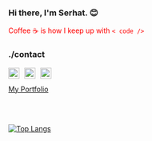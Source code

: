 ### Hi there, I'm Serhat. :blush:
<font color="red">Coffee :coffee: is how I keep up with `< code />` </font>

### ./contact

[<img  width="22" style="margin-right: 10px" src="https://unpkg.com/simple-icons@v4/icons/instagram.svg" align="left" />][instagram]
[<img  width="22" style="margin-right: 10px" src="https://unpkg.com/simple-icons@v4/icons/twitter.svg" align="left" />][twitter]
[<img  width="22" style="margin-right: 10px" src="https://unpkg.com/simple-icons@v4/icons/linkedin.svg" align="left" />][linkedin]

<br /><br />
[My Portfolio](https://serhatgundogdu.com.tr)

<br />
<br />

[![Top Langs](https://github-readme-stats.vercel.app/api/top-langs/?username=serhatgundogdu&layout=compact)](https://github.com/anuraghazra/github-readme-stats)

[instagram]: https://www.instagram.com/serhatgyndogdy/
[twitter]: https://twitter.com/srhatgndg
[linkedin]: https://www.linkedin.com/in/serhat-gundogdu/

